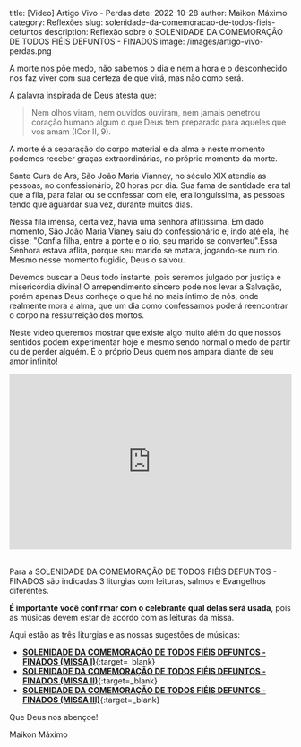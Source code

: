 title: [Video] Artigo Vivo - Perdas
date: 2022-10-28
author: Maikon Máximo
category: Reflexões
slug: solenidade-da-comemoracao-de-todos-fieis-defuntos
description: Reflexão sobre o SOLENIDADE DA COMEMORAÇÃO DE TODOS FIÉIS DEFUNTOS - FINADOS
image: /images/artigo-vivo-perdas.png

A morte nos põe medo, não sabemos o dia e nem a hora e o desconhecido nos faz viver com sua certeza de que virá, mas não como será. 

A palavra inspirada de Deus atesta que:

> Nem olhos viram, nem ouvidos ouviram, nem jamais penetrou coração humano algum o que Deus tem preparado para aqueles que vos amam (ICor II, 9).

A morte é a separação do corpo material e da alma e neste momento podemos receber graças extraordinárias, no próprio momento da morte. 
 
Santo Cura de Ars, São João Maria Vianney, no século XIX atendia as pessoas, no confessionário, 20 horas por dia. Sua fama de santidade era tal que a fila, para falar ou se confessar com ele, era longuíssima, as pessoas tendo que aguardar sua vez, durante muitos dias.

Nessa fila imensa, certa vez, havia uma senhora aflitíssima. Em dado momento, São João Maria Vianey saiu do confessionário e, indo até ela, lhe disse: "Confia filha, entre a ponte e o rio, seu marido se converteu".Essa Senhora estava aflita, porque seu marido se matara, jogando-se num rio. Mesmo nesse momento fugidio, Deus o salvou.

Devemos buscar a Deus todo instante, pois seremos julgado por justiça e misericórdia divina! O arrependimento sincero pode nos levar a Salvação, porém apenas Deus conheçe o que há no mais íntimo de nós, onde realmente mora a alma, que um dia como confessamos poderá reencontrar o corpo na ressurreição dos mortos. 

Neste vídeo queremos mostrar que existe algo muito além do que nossos sentidos podem experimentar hoje e mesmo sendo normal o medo de partir ou de perder alguém. É o próprio Deus quem nos ampara diante de seu amor infinito!

<style>
.video-container1 {
position: relative;
padding-bottom: 56.25%;
padding-top: 30px; height: 0; overflow: hidden;
}
.video-container1 iframe,
.video-container1 object,
.video-container1 embed {
position: absolute;
top: 0;
left: 0;
width: 100%;
height: 100%;
}
</style>
<div class="video-container1"><iframe width="853" height="480" src="https://www.youtube.com/embed/THsR-VxFzwY" frameborder="0" allowfullscreen></iframe></div>
<br />

Para a SOLENIDADE DA COMEMORAÇÃO DE TODOS FIÉIS DEFUNTOS - FINADOS são indicadas 3 liturgias com leituras, salmos e Evangelhos diferentes.

**É importante você confirmar com o celebrante qual delas será usada**, pois as músicas devem estar de acordo com as leituras da missa.

Aqui estão as três liturgias e as nossas sugestões de músicas:

- [**SOLENIDADE DA COMEMORAÇÃO DE TODOS FIÉIS DEFUNTOS - FINADOS (MISSA I)**](https://musicasparamissa.com.br/sugestoes-para/solenidade-da-comemoracao-de-todos-fieis-defuntos-missa-i/){:target=\_blank}
- [**SOLENIDADE DA COMEMORAÇÃO DE TODOS FIÉIS DEFUNTOS - FINADOS (MISSA II)**](https://musicasparamissa.com.br/sugestoes-para/solenidade-da-comemoracao-de-todos-fieis-defuntos-missa-ii/){:target=\_blank}
- [**SOLENIDADE DA COMEMORAÇÃO DE TODOS FIÉIS DEFUNTOS - FINADOS (MISSA III)**](https://musicasparamissa.com.br/sugestoes-para/solenidade-da-comemoracao-de-todos-fieis-defuntos-missa-iii/){:target=\_blank}

Que Deus nos abençoe!

Maikon Máximo
